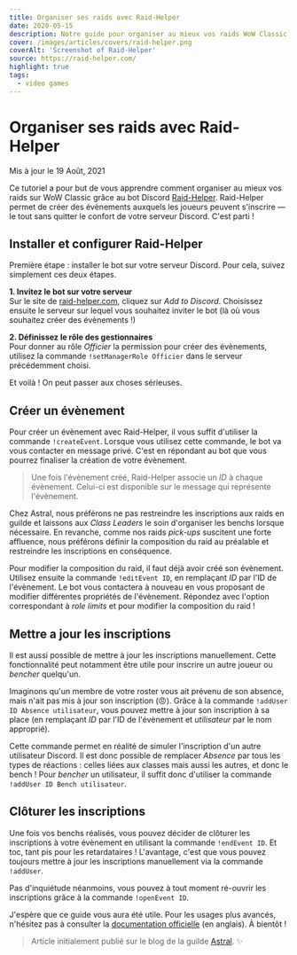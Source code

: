 ```yaml
---
title: Organiser ses raids avec Raid-Helper
date: 2020-05-15
description: Notre guide pour organiser au mieux vos raids WoW Classic grâce au bot Discord Raid-Helper.
cover: /images/articles/covers/raid-helper.png
coverAlt: 'Screenshot of Raid-Helper'
source: https://raid-helper.com/
highlight: true
tags:
  - video games
---
```


# Organiser ses raids avec Raid-Helper

<span class="article-date">Mis à jour le 19 Août, 2021</span>

Ce tutoriel a pour but de vous apprendre comment organiser au mieux vos raids sur WoW Classic grâce au bot Discord [Raid-Helper](https://raid-helper.com/index). Raid-Helper permet de créer des évènements auxquels les joueurs peuvent s'inscrire — le tout sans quitter le confort de votre serveur Discord. C'est parti !

## Installer et configurer Raid-Helper

Première étape : installer le bot sur votre serveur Discord. Pour cela, suivez simplement ces deux étapes.

**1. Invitez le bot sur votre serveur**<br>
Sur le site de [raid-helper.com](https://raid-helper.com/), cliquez sur _Add to Discord_. Choisissez ensuite le serveur sur lequel vous souhaitez inviter le bot (là où vous souhaitez créer des évènements !)

**2. Définissez le rôle des gestionnaires**<br>
Pour donner au rôle _Officier_ la permission pour créer des évènements, utilisez la commande `!setManagerRole Officier` dans le serveur précédemment choisi.

Et voilà ! On peut passer aux choses sérieuses.

## Créer un évènement

Pour créer un évènement avec Raid-Helper, il vous suffit d'utiliser la commande `!createEvent`. Lorsque vous utilisez cette commande, le bot va vous contacter en message privé. C'est en répondant au bot que vous pourrez finaliser la création de votre évènement.

> Une fois l'évènement créé, Raid-Helper associe un _ID_ à chaque évènement. Celui-ci est disponible sur le message qui représente l'évènement.

Chez Astral, nous préférons ne pas restreindre les inscriptions aux raids en guilde et laissons aux _Class Leaders_ le soin d'organiser les benchs lorsque nécessaire. En revanche, comme nos raids _pick-ups_ suscitent une forte affluence, nous préférons définir la composition du raid au préalable et restreindre les inscriptions en conséquence.

Pour modifier la composition du raid, il faut déjà avoir créé son évènement. Utilisez ensuite la commande `!editEvent ID`, en remplaçant _ID_ par l'ID de l'évènement. Le bot vous contactera à nouveau en vous proposant de modifier différentes propriétés de l'évènement. Répondez avec l'option correspondant à _role limits_ et pour modifier la composition du raid !

## Mettre a jour les inscriptions

Il est aussi possible de mettre à jour les inscriptions manuellement. Cette fonctionnalité peut notamment être utile pour inscrire un autre joueur ou _bencher_ quelqu'un.

Imaginons qu'un membre de votre roster vous ait prévenu de son absence, mais n'ait pas mis à jour son inscription (😠). Grâce à la commande `!addUser ID Absence utilisateur`, vous pouvez mettre à jour son inscription à sa place (en remplaçant _ID_ par l'ID de l'évènement et _utilisateur_ par le nom approprié).

Cette commande permet en réalité de simuler l'inscription d'un autre utilisateur Discord. Il est donc possible de remplacer _Absence_ par tous les types de réactions : celles liées aux classes mais aussi les autres, et donc le bench ! Pour _bencher_ un utilisateur, il suffit donc d'utiliser la commande `!addUser ID Bench utilisateur`.

<SulfuronAd></SulfuronAd>

## Clôturer les inscriptions

Une fois vos benchs réalisés, vous pouvez décider de clôturer les inscriptions à votre évènement en utilisant la commande `!endEvent ID`. Et toc, tant pis pour les retardataires ! L'avantage, c'est que vous pouvez toujours mettre à jour les inscriptions manuellement via la commande `!addUser`.

Pas d'inquiétude néanmoins, vous pouvez à tout moment ré-ouvrir les inscriptions grâce à la commande `!openEvent ID`.


J'espère que ce guide vous aura été utile. Pour les usages plus avancés, n'hésitez pas à consulter la [documentation officielle](https://raid-helper.com/commands) (en anglais). À bientôt !

> Article initialement publié sur le blog de la guilde [Astral](https://classic.warcraftlogs.com/guild/eu/sulfuron/astral). ✨
